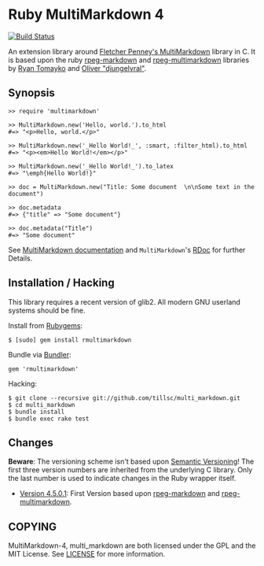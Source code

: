 Ruby MultiMarkdown 4
====================

[![Build Status](https://travis-ci.org/tillsc/multi_markdown.png?branch=master)](https://travis-ci.org/tillsc/multi_markdown)

An extension library around
[Fletcher Penney's MultiMarkdown](http://github.com/fletcher/MultiMarkdown-4/)
library in C. It is based upon the ruby
[rpeg-markdown](https://github.com/rtomayko/rpeg-markdown/) and
[rpeg-multimarkdown](https://github.com/djungelvral/rpeg-multimarkdown) libraries by
[Ryan Tomayko](https://github.com/rtomayko) and  [Oliver "djungelvral"](https://github.com/djungelvral).

Synopsis
--------

    >> require 'multimarkdown'

    >> MultiMarkdown.new('Hello, world.').to_html
    #=> "<p>Hello, world.</p>"

    >> MultiMarkdown.new('_Hello World!_', :smart, :filter_html).to_html
    #=> "<p><em>Hello World!</em></p>"

    >> MultiMarkdown.new('_Hello World!_').to_latex
    #=> "\emph{Hello World!}"

	>> doc = MultiMarkdown.new("Title: Some document  \n\nSome text in the document")

    >> doc.metadata
    #=> {"title" => "Some document"}

    >> doc.metadata("Title")
    #=> "Some document"

See [MultiMarkdown documentation](http://fletcher.github.io/MultiMarkdown-4/)
and `MultiMarkdown`'s [RDoc](http://rubydoc.info/gems/multimarkdown) for further Details.

Installation / Hacking
----------------------

This library requires a recent version of glib2. All modern GNU userland
systems should be fine.

Install from [Rubygems](http://rubygems.org/gems/multimarkdown):

    $ [sudo] gem install rmultimarkdown

Bundle via [Bundler](http://bundler.io):

    gem 'rmultimarkdown'

Hacking:

    $ git clone --recursive git://github.com/tillsc/multi_markdown.git
    $ cd multi_markdown
    $ bundle install
    $ bundle exec rake test

Changes
-------

**Beware**: The versioning scheme isn't based upon 
[Semantic Versioning](http://semver.org)! The first three version numbers are
inherited from the underlying C library. Only the last number is used to indicate
changes in the Ruby wrapper itself.

  * [Version 4.5.0.1](http://github.com/tillsc/multi_markdown/tree/v4.5.0.1):
    First Version based upon  [rpeg-markdown](https://github.com/rtomayko/rpeg-markdown/)
    and [rpeg-multimarkdown](https://github.com/djungelvral/rpeg-multimarkdown).

COPYING
-------

MultiMarkdown-4, multi_markdown are both licensed under the GPL and the MIT License.
See [LICENSE](LICENCSE) for more information.
